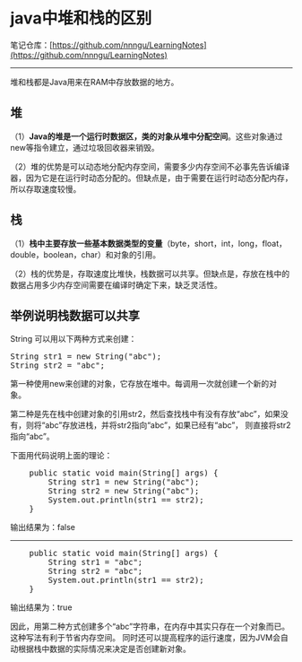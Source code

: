 # java中堆和栈的区别

笔记仓库：[https://github.com/nnngu/LearningNotes](https://github.com/nnngu/LearningNotes)    

---

堆和栈都是Java用来在RAM中存放数据的地方。

## 堆

（1）**Java的堆是一个运行时数据区，类的对象从堆中分配空间**。这些对象通过new等指令建立，通过垃圾回收器来销毁。

（2）堆的优势是可以动态地分配内存空间，需要多少内存空间不必事先告诉编译器，因为它是在运行时动态分配的。但缺点是，由于需要在运行时动态分配内存，所以存取速度较慢。 

## 栈

（1）**栈中主要存放一些基本数据类型的变量**（byte，short，int，long，float，double，boolean，char）和对象的引用。

（2）栈的优势是，存取速度比堆快，栈数据可以共享。但缺点是，存放在栈中的数据占用多少内存空间需要在编译时确定下来，缺乏灵活性。

## 举例说明栈数据可以共享

String 可以用以下两种方式来创建：

<pre>String str1 = new String("abc");
String str2 = "abc";</pre>

第一种使用new来创建的对象，它存放在堆中。每调用一次就创建一个新的对象。 

第二种是先在栈中创建对象的引用str2，然后查找栈中有没有存放“abc”，如果没有，则将“abc”存放进栈，并将str2指向“abc”，如果已经有“abc”， 则直接将str2指向“abc”。

下面用代码说明上面的理论：

<pre>    public static void main(String[] args) {
        String str1 = new String("abc");
        String str2 = new String("abc");
        System.out.println(str1 == str2);
    }</pre>

输出结果为：false

* * *

<pre>    public static void main(String[] args) {
        String str1 = "abc";
        String str2 = "abc";
        System.out.println(str1 == str2);
    }</pre>

输出结果为：true

因此，用第二种方式创建多个“abc”字符串，在内存中其实只存在一个对象而已。 这种写法有利于节省内存空间。 同时还可以提高程序的运行速度，因为JVM会自动根据栈中数据的实际情况来决定是否创建新对象。



